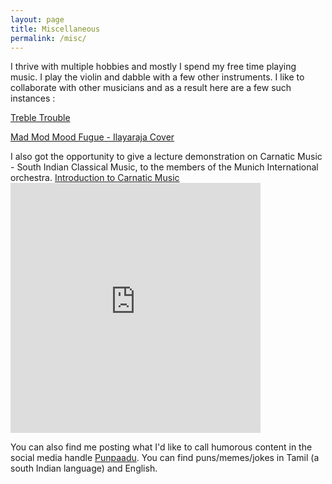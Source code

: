 ```yaml
---
layout: page
title: Miscellaneous
permalink: /misc/
---
```


I thrive with multiple hobbies and mostly I spend my free time playing music. I play the violin and dabble with a few other instruments.
I like to collaborate with other musicians and as a result here are a few such instances :

[Treble Trouble](https://www.instagram.com/treble__trouble/)

[Mad Mod Mood Fugue - Ilayaraja Cover](https://www.instagram.com/p/CBsn9F1AmJA/)

I also got the opportunity to give a lecture demonstration on Carnatic Music - South Indian Classical Music, to the members of the Munich International orchestra. 
[Introduction to Carnatic Music](https://vicky1997.github.io/images/Carnatic_Music.pdf)
<embed src="https://vicky1997.github.io/images/Carnatic_Music.pdf" width="400px" height= "400px" type="application/pdf" />


You can also find me posting what I'd like to call humorous content in the social media handle [Punpaadu](https://www.instagram.com/punpaadu/). You can find puns/memes/jokes in Tamil (a south Indian language) and English.
